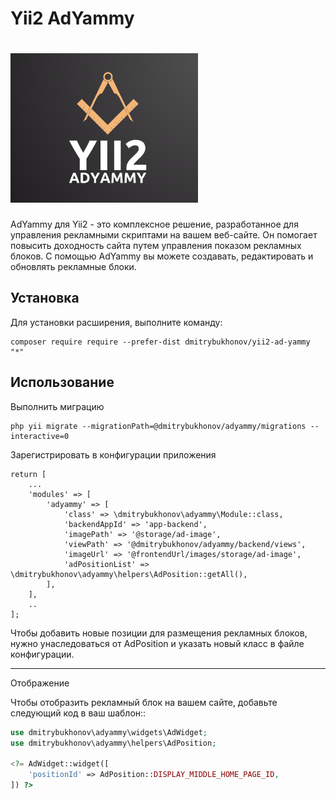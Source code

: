 Yii2 AdYammy
====================================================
<img
  src="logo.png"
  alt="Yii2 AdYammy"
  style="display: inline-block; margin: 0 auto; max-width: 300px">
====================================================
AdYammy для Yii2 - это комплексное решение, разработанное для управления рекламными скриптами на вашем веб-сайте. Он помогает повысить доходность сайта путем управления показом рекламных блоков. С помощью AdYammy вы можете создавать, редактировать и обновлять рекламные блоки.

Установка
------------

Для установки расширения, выполните команду:

```
composer require require --prefer-dist dmitrybukhonov/yii2-ad-yammy "*"
```

Использование
------------
Выполнить миграцию
```
php yii migrate --migrationPath=@dmitrybukhonov/adyammy/migrations --interactive=0
```

Зарегистрировать в конфигурации приложения

```
return [
    ...
    'modules' => [
        'adyammy' => [
            'class' => \dmitrybukhonov\adyammy\Module::class,
            'backendAppId' => 'app-backend',
            'imagePath' => '@storage/ad-image',
            'viewPath' => '@dmitrybukhonov/adyammy/backend/views',
            'imageUrl' => '@frontendUrl/images/storage/ad-image',
            'adPositionList' => \dmitrybukhonov\adyammy\helpers\AdPosition::getAll(),
        ],
    ],
    ..
];
```
Чтобы добавить новые позиции для размещения рекламных блоков, нужно унаследоваться от AdPosition и указать новый класс в файле конфигурации.

-----
Отображение

Чтобы отобразить рекламный блок на вашем сайте, добавьте следующий код в ваш шаблон::

```php
use dmitrybukhonov\adyammy\widgets\AdWidget;
use dmitrybukhonov\adyammy\helpers\AdPosition;

<?= AdWidget::widget([
    'positionId' => AdPosition::DISPLAY_MIDDLE_HOME_PAGE_ID,
]) ?>
```
